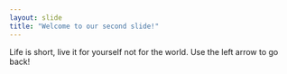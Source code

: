 ```yaml
---
layout: slide
title: "Welcome to our second slide!"
---
```

Life is short, live it for yourself not for the world.
Use the left arrow to go back!
